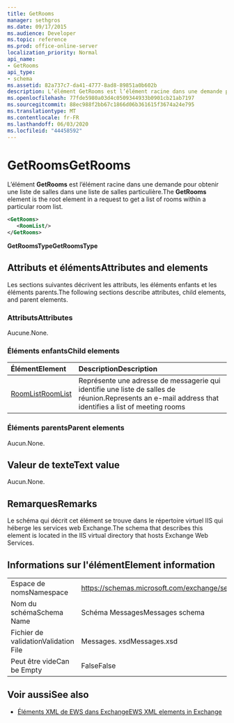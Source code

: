 ```yaml
---
title: GetRooms
manager: sethgros
ms.date: 09/17/2015
ms.audience: Developer
ms.topic: reference
ms.prod: office-online-server
localization_priority: Normal
api_name:
- GetRooms
api_type:
- schema
ms.assetid: 82a737c7-da41-4777-8ad8-89851a0b602b
description: L’élément GetRooms est l’élément racine dans une demande pour obtenir une liste de salles dans une liste de salles particulière.
ms.openlocfilehash: 77fde5980a03d4c0509344933b0901cb21ab7197
ms.sourcegitcommit: 88ec988f2bb67c1866d06b361615f3674a24e795
ms.translationtype: MT
ms.contentlocale: fr-FR
ms.lasthandoff: 06/03/2020
ms.locfileid: "44458592"
---
```

# <a name="getrooms"></a><span data-ttu-id="ea95c-103">GetRooms</span><span class="sxs-lookup"><span data-stu-id="ea95c-103">GetRooms</span></span>

<span data-ttu-id="ea95c-104">L’élément **GetRooms** est l’élément racine dans une demande pour obtenir une liste de salles dans une liste de salles particulière.</span><span class="sxs-lookup"><span data-stu-id="ea95c-104">The **GetRooms** element is the root element in a request to get a list of rooms within a particular room list.</span></span> 
  
```XML
<GetRooms>
   <RoomList/>
</GetRooms>
```

 <span data-ttu-id="ea95c-105">**GetRoomsType**</span><span class="sxs-lookup"><span data-stu-id="ea95c-105">**GetRoomsType**</span></span>
## <a name="attributes-and-elements"></a><span data-ttu-id="ea95c-106">Attributs et éléments</span><span class="sxs-lookup"><span data-stu-id="ea95c-106">Attributes and elements</span></span>

<span data-ttu-id="ea95c-107">Les sections suivantes décrivent les attributs, les éléments enfants et les éléments parents.</span><span class="sxs-lookup"><span data-stu-id="ea95c-107">The following sections describe attributes, child elements, and parent elements.</span></span>
  
### <a name="attributes"></a><span data-ttu-id="ea95c-108">Attributs</span><span class="sxs-lookup"><span data-stu-id="ea95c-108">Attributes</span></span>

<span data-ttu-id="ea95c-109">Aucune.</span><span class="sxs-lookup"><span data-stu-id="ea95c-109">None.</span></span>
  
### <a name="child-elements"></a><span data-ttu-id="ea95c-110">Éléments enfants</span><span class="sxs-lookup"><span data-stu-id="ea95c-110">Child elements</span></span>

|<span data-ttu-id="ea95c-111">**Élément**</span><span class="sxs-lookup"><span data-stu-id="ea95c-111">**Element**</span></span>|<span data-ttu-id="ea95c-112">**Description**</span><span class="sxs-lookup"><span data-stu-id="ea95c-112">**Description**</span></span>|
|:-----|:-----|
|[<span data-ttu-id="ea95c-113">RoomList</span><span class="sxs-lookup"><span data-stu-id="ea95c-113">RoomList</span></span>](roomlist.md) <br/> |<span data-ttu-id="ea95c-114">Représente une adresse de messagerie qui identifie une liste de salles de réunion.</span><span class="sxs-lookup"><span data-stu-id="ea95c-114">Represents an e-mail address that identifies a list of meeting rooms</span></span>  <br/> |
   
### <a name="parent-elements"></a><span data-ttu-id="ea95c-115">Éléments parents</span><span class="sxs-lookup"><span data-stu-id="ea95c-115">Parent elements</span></span>

<span data-ttu-id="ea95c-116">Aucun.</span><span class="sxs-lookup"><span data-stu-id="ea95c-116">None.</span></span>
  
## <a name="text-value"></a><span data-ttu-id="ea95c-117">Valeur de texte</span><span class="sxs-lookup"><span data-stu-id="ea95c-117">Text value</span></span>

<span data-ttu-id="ea95c-118">Aucun.</span><span class="sxs-lookup"><span data-stu-id="ea95c-118">None.</span></span>
  
## <a name="remarks"></a><span data-ttu-id="ea95c-119">Remarques</span><span class="sxs-lookup"><span data-stu-id="ea95c-119">Remarks</span></span>

<span data-ttu-id="ea95c-120">Le schéma qui décrit cet élément se trouve dans le répertoire virtuel IIS qui héberge les services web Exchange.</span><span class="sxs-lookup"><span data-stu-id="ea95c-120">The schema that describes this element is located in the IIS virtual directory that hosts Exchange Web Services.</span></span>
  
## <a name="element-information"></a><span data-ttu-id="ea95c-121">Informations sur l'élément</span><span class="sxs-lookup"><span data-stu-id="ea95c-121">Element information</span></span>

|||
|:-----|:-----|
|<span data-ttu-id="ea95c-122">Espace de noms</span><span class="sxs-lookup"><span data-stu-id="ea95c-122">Namespace</span></span>  <br/> |https://schemas.microsoft.com/exchange/services/2006/messages  <br/> |
|<span data-ttu-id="ea95c-123">Nom du schéma</span><span class="sxs-lookup"><span data-stu-id="ea95c-123">Schema Name</span></span>  <br/> |<span data-ttu-id="ea95c-124">Schéma Messages</span><span class="sxs-lookup"><span data-stu-id="ea95c-124">Messages schema</span></span>  <br/> |
|<span data-ttu-id="ea95c-125">Fichier de validation</span><span class="sxs-lookup"><span data-stu-id="ea95c-125">Validation File</span></span>  <br/> |<span data-ttu-id="ea95c-126">Messages. xsd</span><span class="sxs-lookup"><span data-stu-id="ea95c-126">Messages.xsd</span></span>  <br/> |
|<span data-ttu-id="ea95c-127">Peut être vide</span><span class="sxs-lookup"><span data-stu-id="ea95c-127">Can be Empty</span></span>  <br/> |<span data-ttu-id="ea95c-128">False</span><span class="sxs-lookup"><span data-stu-id="ea95c-128">False</span></span>  <br/> |
   
## <a name="see-also"></a><span data-ttu-id="ea95c-129">Voir aussi</span><span class="sxs-lookup"><span data-stu-id="ea95c-129">See also</span></span>



- [<span data-ttu-id="ea95c-130">Éléments XML de EWS dans Exchange</span><span class="sxs-lookup"><span data-stu-id="ea95c-130">EWS XML elements in Exchange</span></span>](ews-xml-elements-in-exchange.md)

